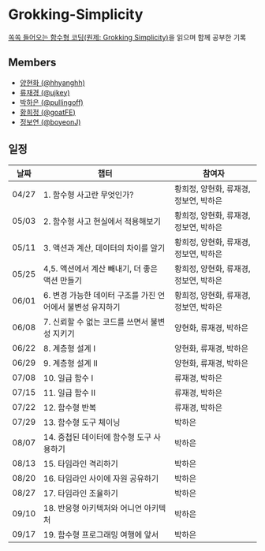 # Grokking-Simplicity
[쏙쏙 들어오는 함수형 코딩(원제: Grokking Simplicity)](https://www.yes24.com/Product/Goods/108748841)을 읽으며 함께 공부한 기록 

## Members

- <a href='https://github.com/hhyanghh' target='_blank'>양현화 (@hhyanghh) </a>
- <a href='https://github.com/ujkey' target='_blank'>류재경 (@ujkey) </a>
- <a href='https://github.com/pullingoff' target='_blank'>박하은 (@pullingoff) </a>
- <a href='https://github.com/goatFE' target='_blank'>황희정 (@goatFE) </a>
- <a href='https://github.com/boyeonJ' target='_blank'>정보연 (@boyeonJ) </a>

## 일정

| 날짜 | 챕터 | 참여자 |
|------|---------|---|
|  04/27 |   1. 함수형 사고란 무엇인가?    | 황희정, 양현화, 류재경, 정보연, 박하은  | 
|  05/03 |   2. 함수형 사고 현실에서 적용해보기    | 황희정, 양현화, 류재경, 정보연, 박하은  | 
|  05/11 |   3. 액션과 계산, 데이터의 차이를 알기  | 황희정, 양현화, 류재경, 정보연, 박하은  | 
|  05/25 |  4,5. 액션에서 계산 빼내기, 더 좋은 액션 만들기   | 황희정, 양현화, 류재경, 정보연, 박하은  | 
|  06/01 |   6. 변경 가능한 데이터 구조를 가진 언어에서 불변성 유지하기    | 황희정, 양현화, 류재경, 정보연, 박하은  |
|  06/08 |   7. 신뢰할 수 없는 코드를 쓰면서 불변성 지키기    | 양현화, 류재경, 박하은  |
|  06/22 |   8. 계층형 설계 I    |  양현화, 류재경, 박하은 |
|  06/29 |   9. 계층형 설계 II    |  양현화, 류재경, 박하은 |
|  07/08 |  10. 일급 함수 I    |  류재경, 박하은 |
|  07/15 |  11. 일급 함수 II    |  류재경, 박하은 |
|  07/22 |  12. 함수형 반복    |  류재경, 박하은 |
|  07/29 |  13. 함수형 도구 체이닝    |  박하은 |
|  08/07 |  14. 중첩된 데이터에 함수형 도구 사용하기  |  박하은 |
|  08/13 |  15. 타임라인 격리하기  |  박하은 |
|  08/20 |  16. 타임라인 사이에 자원 공유하기  |  박하은 |
|  08/27 |  17. 타임라인 조율하기  |  박하은 |
|  09/10 |  18. 반응형 아키텍처와 어니언 아키텍처  |  박하은 |
|  09/17 |  19. 함수형 프로그래밍 여행에 앞서  |  박하은 |
